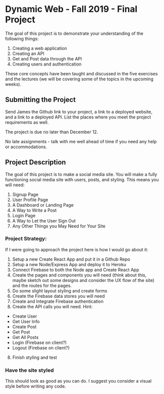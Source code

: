 # Dynamic Web - Fall 2019 - Final Project

The goal of this project is to demonstrate your understanding of the following things:

1. Creating a web application
2. Creating an API
3. Get and Post data through the API
4. Creating users and authentication

These core concepts have been taught and discussed in the five exercises and the lectures (we will be covering some of the topics in the upcoming weeks).

## Submitting the Project

Send James the Github link to your project, a link to a deployed website, and a link to a deployed API. List the places where you meet the project requirements as well.

The project is due ​no later than December 12​.

No late assignments - talk with me well ahead of time if you need any help or accommodations.

## Project Description

The goal of this project is to make a social media site. You will make a fully functioning social media site with users, posts, and styling. This means you will need:

1. Signup Page
2. User Profile Page
3. A Dashboard or Landing Page
4. A Way to Write a Post
5. Login Page
6. A Way to Let the User Sign Out
7. Any Other Things you May Need for Your Site

### Project Strategy:

If I were going to approach the project here is how I would go about it:

1. Setup a new Create React App and put it in a Github Repo
2. Setup a new Node/Express App and deploy it to Heroku
3. Connect Firebase to both the Node app and Create React App
4. Create the pages and components you will need (think about this, maybe sketch out some designs and consider the UX flow of the site) and the routes for the pages.
5. Do some slight layout styling and create forms
6. Create the Firebase data stores you will need
7. Create and Integrate Firebase authentication
8. Create the API calls you will need. Hint:

- Create User
- Get User Info
- Create Post
- Get Post
- Get All Posts
- Login (Firebase on client?)
- Logout (Firebase on client?)

8. Finish styling and test

### Have the site styled

This should look as good as you can do. I suggest you consider a visual style before writing any code.
